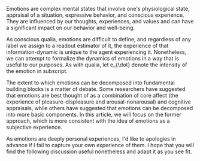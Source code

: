 Emotions are complex mental states that involve one's physiological state, appraisal of a situation, expressive behavior, and conscious experience. They are influenced by our thoughts, experiences, and values and can have a significant impact on our behavior and well-being.

As conscious qualia, emotions are difficult to define, and regardless of any label we assign to a readout estimator of it, the experience of that information-dynamic is unique to the agent experiencing it. Nonetheless, we can attempt to formalize the dynamics of emotions in a way that is useful to our purposes. As with qualia, let e_{\dot} denote the intensity of the emotion in subscript.

The extent to which emotions can be decomposed into fundamental building blocks is a matter of debate. Some researchers have suggested that emotions are best thought of as a combination of core affect (the experience of pleasure-displeasure and arousal-nonarousal) and cognitive appraisals, while others have suggested that emotions can be decomposed into more basic components. In this article, we will focus on the former approach, which is more consistent with the idea of emotions as a subjective experience.

As emotions are deeply personal experiences, I'd like to apologies in advance if I fail to capture your own experience of them. I hope that you will find the following discussion useful nonetheless and adapt it as you see fit.
